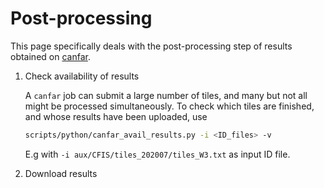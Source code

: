 # Post-processing

This page specifically deals with the post-processing step of results obtained
on [canfar](./canfar.md).

1. Check availability of results

   A `canfar` job can submit a large number of tiles, and many but not all might be processed
   simultaneously. To check which tiles are finished, and whose results have been uploaded, use
   ```bash
   scripts/python/canfar_avail_results.py -i <ID_files> -v
   ```
   E.g  with `-i aux/CFIS/tiles_202007/tiles_W3.txt` as input ID file.

1. Download results
